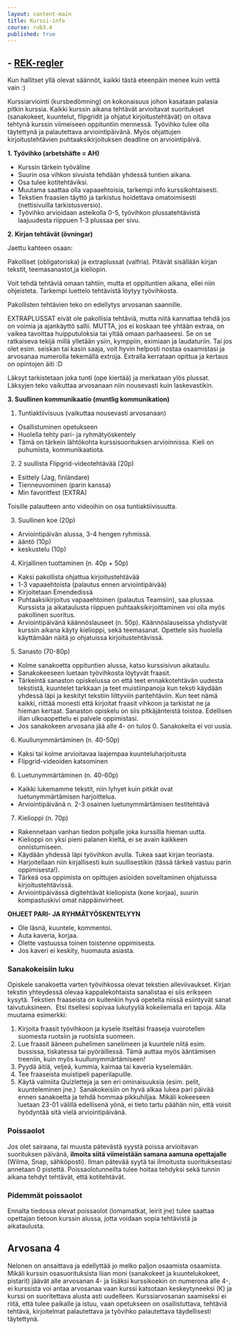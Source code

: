 ```yaml
---
layout: content-main
title: Kurssi-info
course: rub3.4
published: true
---
```

## - [REK-regler](/media/rub5/REK_regler.pdf)

Kun hallitset yllä olevat säännöt, kaikki tästä eteenpäin menee kuin vettä vain :)

Kurssiarviointi (kursbedömning) on kokonaisuus johon kasataan palasia pitkin kurssia. Kaikki kurssin aikana tehtävät arvioitavat suoritukset (sanakokeet, kuuntelut, flipgridit ja ohjatut kirjoitustehtävät) on oltava tehtynä kurssin viimeiseen oppituntiin mennessä. Työvihko tulee olla täytettynä ja palautettava arviointipäivänä. Myös ohjattujen kirjoitustehtävien puhtaaksikirjoituksen deadline on arviointipäivä.

**1. Työvihko (arbetshäfte = AH)**

- Kurssin tärkein työväline
- Suurin osa vihkon sivuista tehdään yhdessä tuntien aikana.
- Osa tulee kotitehtäviksi.
- Muutama saattaa olla vapaaehtoisia, tarkempi info kurssikohtaisesti.
- Tekstien fraasien täyttö ja tarkistus hoidettava omatoimisesti (nettisivuilla tarkistusversio).
- Työvihko arvioidaan asteikolla  0-5, työvihkon plussatehtävistä laajuudesta riippuen 1-3 plussaa per sivu.


**2. Kirjan tehtävät (övningar)**

Jaettu kahteen osaan:

Pakolliset (obligatoriska) ja extraplussat (valfria). Pitävät sisällään kirjan tekstit, teemasanastot,ja  kieliopin.

Voit tehdä tehtäviä omaan tahtiin, mutta et oppituntien aikana, ellei niin ohjeisteta. Tarkempi luettelo tehtävistä löytyy työvihkosta.

Pakollisten tehtävien teko on edellytys arvosanan saannille. 

EXTRAPLUSSAT eivät ole pakollisia tehtäviä, mutta niitä kannattaa tehdä jos on voimia ja ajankäyttö sallii. MUTTA, jos ei koskaan tee yhtään extraa, on vaikea tavoittaa huipputuloksia tai yltää omaan parhaaseesi. Se on se ratkaiseva tekijä millä ylletään ysiin, kymppiin, eximiaan ja laudaturiin. Tai jos olet esim. seiskan tai kasin saaja, voit hyvin helposti nostaa osaamistasi ja arvosanaa numerolla tekemällä extroja. Extralla kerrataan opittua ja kertaus on opintojen äiti :D

Läksyt tarkistetaan joka tunti (ope kiertää) ja merkataan ylös plussat. Läksyjen teko vaikuttaa arvosanaan niin nousevasti kuin laskevastikin.

**3. Suullinen kommunikaatio (muntlig kommunikation)**

1) Tuntiaktiivisuus (vaikuttaa nousevasti arvosanaan)

- Osallistuminen opetukseen
- Huolella tehty pari- ja ryhmätyöskentely
- Tämä on tärkein lähtökohta kurssisuorituksen arvioinnissa. Kieli on puhumista, kommunikaatiota.


2) 2 suullista Flipgrid-videotehtävää (20p)

- Esittely (Jag, finländare)
- Tienneuvominen (parin kanssa)
- Min favoritfest (EXTRA)

Toisille palautteen anto videoihin on osa tuntiaktiivisuutta.

3) Suullinen koe (20p)

- Arviointipäivän alussa, 3-4 hengen ryhmissä. 
- ääntö (10p)
- keskustelu (10p)


4. Kirjallinen tuottaminen (n. 40p + 50p)

- Kaksi pakollista ohjattua kirjoitustehtävää
- 1-3 vapaaehtoista (palautus ennen arviointipäivää)
- Kirjoitetaan Emendedissä
- Puhtaaksikirjoitus vapaaehtoinen (palautus Teamsiin), saa plussaa. Kurssista ja aikataulusta riippuen puhtaaksikirjoittaminen voi olla myös pakollinen suoritus.
- Arviointipäivänä käännöslauseet (n. 50p). Käännöslauseissa yhdistyvät kurssin aikana käyty kielioppi, sekä teemasanat. Opettele siis huolella käyttämään näitä jo ohjatuissa kirjoitustehtävissä.

5. Sanasto (70-80p)

- Kolme sanakoetta oppituntien alussa, katso kurssisivun aikataulu.
- Sanakokeeseen luetaan työvihkosta löytyvät fraasit. 
- Tärkeintä sanaston opiskelussa on että teet ennakkotehtävän uudesta tekstistä, kuuntelet tarkkaan ja teet muistiinpanoja kun teksti käydään yhdessä läpi ja keskityt tekstiin liittyviin paritehtäviin. Kun teet nämä kaikki, riittää monesti että kirjoitat fraasit vihkoon ja tarkistat ne ja hieman kertaat. Sanaston opiskelu on siis pitkäjänteistä toistoa. Edellisen illan ulkoaopettelu ei palvele oppimistasi.
- Jos sanakokeen arvosana jää alle 4- on tulos 0. Sanakokeita ei voi uusia. 

6. Kuullunymmärtäminen (n. 40-50p)

- Kaksi tai kolme arvioitavaa laajempaa kuunteluharjoitusta
- Flipgrid-videoiden katsominen


6. Luetunymmärtäminen (n. 40-60p)

- Kaikki lukemamme tekstit, niin lyhyet kuin pitkät ovat luetunymmärtämisen harjoittelua.
- Arviointipäivänä n. 2-3 osainen luetunymmärtämisen testitehtävä

7. Kielioppi (n. 70p)

- Rakennetaan vanhan tiedon pohjalle joka kurssilla hieman uutta.
- Kielioppi on yksi pieni palanen kieltä, ei se avain kaikkeen onnistumiseen.
- Käydään yhdessä läpi työvihkon avulla. Tukea saat kirjan teoriasta.
- Harjoitellaan niin kirjallisesti kuin suullisestikin (tässä tärkeä vastuu parin oppimisesta!).
- Tärkeä osa oppimista on opittujen asioiden soveltaminen ohjatuissa kirjoitustehtävissä.
- Arviointipäivässä digitehtävät kieliopista (kone korjaa), suurin kompastuskivi omat näppäinvirheet.

**OHJEET PARI- JA RYHMÄTYÖSKENTELYYN**

- Ole läsnä, kuuntele, kommentoi.
- Auta kaveria, korjaa.
- Olette vastuussa toinen toistenne oppimisesta.
- Jos kaveri ei keskity, huomauta asiasta.


### Sanakokeisiin luku

Opiskele sanakoetta varten työvihkossa olevat tekstien alleviivaukset. Kirjan
tekstin yhteydessä olevaa kappalekohtaista sanalistaa ei siis erikseen kysytä. Tekstien
fraaseista on kuitenkin hyvä opetella niissä esiintyvät sanat taivutuksineen.
​
Etsi itsellesi sopivaa lukutyyliä kokeilemalla eri tapoja. Alla muutama esimerkki:
​
1. Kirjoita fraasit työvihkoon ja kysele itseltäsi fraaseja vuorotellen suomesta
ruotsiin ja ruotsista suomeen.
2. Lue fraasit ääneen puhelimen sanelimeen ja kuuntele niitä esim. bussissa,
tiskatessa tai pyöräillessä. Tämä auttaa myös ääntämisen treeniin, kuin myös kuullunymmärtämiseen!
3. Pyydä äitiä, veljeä, kummia, kaimaa tai kaveria kyselemään.
4. Tee fraaseista muistipeli paperilapuille.
5. Käytä valmiita Quizletteja ja sen eri ominaisuuksia (esim. pelit, kuunteleminen jne.)
​
Sanakokeisiin on hyvä alkaa lukea pari päivää ennen sanakoetta ja tehdä hommaa
pikkuhiljaa. Mikäli kokeeseen luetaan 23-01 välillä edellisenä yönä, ei tieto
tartu päähän niin, että voisit hyödyntää sitä vielä arviointipäivänä.
​

### Poissaolot
Jos olet sairaana, tai muusta pätevästä syystä poissa arvioitavan suorituksen päivänä, **ilmoita siitä viimeistään samana aamuna opettajalle** (Wilma, Snap, sähköposti). Ilman pätevää syytä tai ilmoitusta suorituksestasi annetaan 0 pistettä. Poissaolotunneilta tulee hoitaa tehdyksi sekä tunnin aikana tehdyt tehtävät, että kotitehtävät.
​
### Pidemmät poissaolot
Ennalta tiedossa olevat poissaolot (lomamatkat, leirit jne) tulee saattaa opettajan tietoon kurssin alussa, jotta voidaan sopia tehtävistä ja aikataulusta.

## Arvosana 4
Nelonen on ansaittava ja edellyttää jo melko paljon osaamista osaamista. Mikäli kurssin
osasuorituksista liian moni (sanakokeet ja kuuntelukokeet, pistarit) jäävät alle arvosanan 4- ja lisäksi kurssikoekin on numerona alle 4-, ei kurssista voi antaa arvosanaa vaan kurssi katsotaan keskeytyneeksi (K) ja kurssi on suoritettava alusta asti uudelleen. Kurssiarvosanan saamiseksi ei riitä, että tulee paikalle ja istuu, vaan opetukseen on osallistuttava, tehtäviä tehtävä, kirjoitelmat palautettava ja työvihko palautettava täydellisesti täytettynä.
